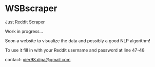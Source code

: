 # WSBscraper
Just Reddit Scraper

Work in progress...

Soon a website to visualize the data and possibly a good NLP algorithm!

To use it fill in with your Reddit username and password at line 47-48

contact: pier98.dipa@gmail.com
